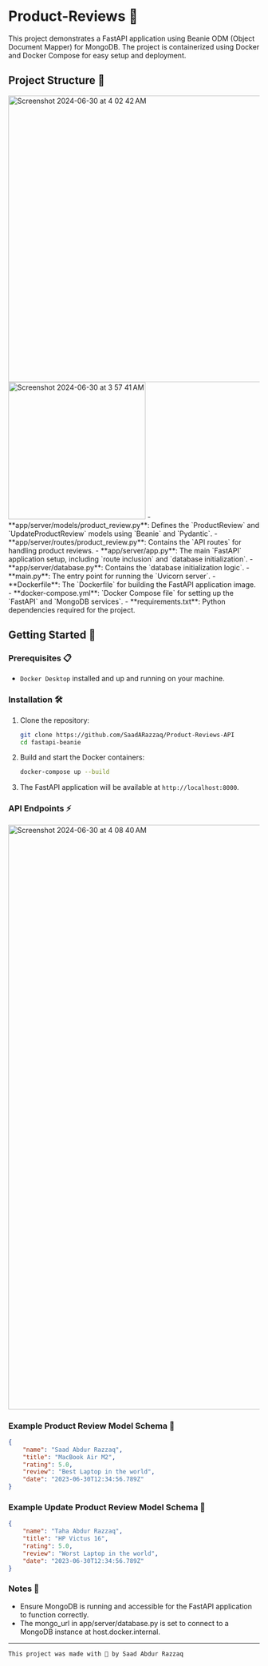 # Product-Reviews 📝

This project demonstrates a FastAPI application using Beanie ODM (Object Document Mapper) for MongoDB. The project is containerized using Docker and Docker Compose for easy setup and deployment.

## Project Structure 🧱

<img width="574" alt="Screenshot 2024-06-30 at 4 02 42 AM" src="https://github.com/SaadARazzaq/Product-Reviews-API/assets/123338307/c2d6ed5e-f235-4186-886e-4b545b3ca95e">
<img width="275" alt="Screenshot 2024-06-30 at 3 57 41 AM" src="https://github.com/SaadARazzaq/Product-Reviews-API/assets/123338307/84f21262-6c58-48ad-a3b3-6c0f74112544">
- **app/server/models/product_review.py**: Defines the `ProductReview` and `UpdateProductReview` models using `Beanie` and `Pydantic`.
- **app/server/routes/product_review.py**: Contains the `API routes` for handling product reviews.
- **app/server/app.py**: The main `FastAPI` application setup, including `route inclusion` and `database initialization`.
- **app/server/database.py**: Contains the `database initialization logic`.
- **main.py**: The entry point for running the `Uvicorn server`.
- **Dockerfile**: The `Dockerfile` for building the FastAPI application image.
- **docker-compose.yml**: `Docker Compose file` for setting up the `FastAPI` and `MongoDB services`.
- **requirements.txt**: Python dependencies required for the project.

## Getting Started 🏃

### Prerequisites 📋

- `Docker Desktop` installed and up and running on your machine.

### Installation 🛠️

1. Clone the repository:

    ```sh
    git clone https://github.com/SaadARazzaq/Product-Reviews-API
    cd fastapi-beanie
    ```

2. Build and start the Docker containers:

    ```sh
    docker-compose up --build
    ```

3. The FastAPI application will be available at `http://localhost:8000`.

### API Endpoints ⚡

<img width="1171" alt="Screenshot 2024-06-30 at 4 08 40 AM" src="https://github.com/SaadARazzaq/Product-Reviews-API/assets/123338307/a29067cd-7627-4846-ab34-fcda264f73fb">

### Example Product Review Model Schema 🧩

```json
{
    "name": "Saad Abdur Razzaq",
    "title": "MacBook Air M2",
    "rating": 5.0,
    "review": "Best Laptop in the world",
    "date": "2023-06-30T12:34:56.789Z"
}
```

### Example Update Product Review Model Schema 🧩

```json
{
    "name": "Taha Abdur Razzaq",
    "title": "HP Victus 16",
    "rating": 5.0,
    "review": "Worst Laptop in the world",
    "date": "2023-06-30T12:34:56.789Z"
}
```

### Notes 📒

- Ensure MongoDB is running and accessible for the FastAPI application to function correctly.
- The mongo_url in app/server/database.py is set to connect to a MongoDB instance at host.docker.internal.

---

```bash
This project was made with 💖 by Saad Abdur Razzaq
```
